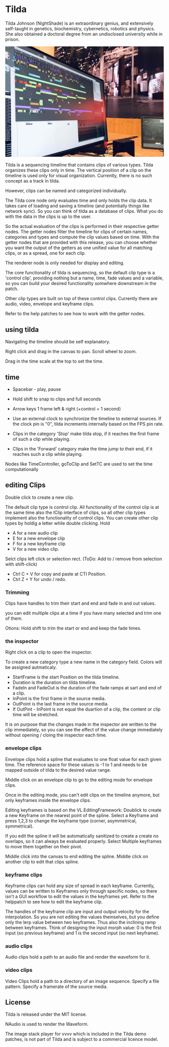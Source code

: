 # Tilda

Tilda Johnson (NightShade) is an extraordinary genius, and extensively self-taught in genetics, biochemistry, cybernetics, robotics and physics. She also obtained a doctoral degree from an undisclosed university while in prison.

![onSite](/onSite.jpg)

Tilda is a sequencing timeline that contains clips of various types. Tilda organizes these clips only in time. The vertical position of a clip on the timeline is used only for visual organization. Currently, there is no such concept as a track in tilda.

However, clips can be named and categorized individually.

The Tilda core node only evaluates time and only holds the clip data. It takes care of loading and saving a timeline (and potentially things like network sync). So you can think of tilda as a database of clips. What you do with the data in the clips is up to the user.

So the actual evaluation of the clips is performed in their respective getter nodes. The getter nodes filter the timeline for clips of certain names, categories and types and compute the clip values based on time. With the getter nodes that are provided with this release, you can choose whether you want the output of the getters as one unified value for all matching clips, or as a spread, one for each clip.

The renderer node is only needed for display and editing.

The core functionality of tilda is sequencing, so the default clip type is a 'control clip', providing nothing but a name, time, fade values and a variable, so you can build your desired functionality somwhere downstream in the patch.

Other clip types are built on top of these control clips. Currently there are audio, video, envelope and keyframe clips.

Refer to the help patches to see how to work with the getter nodes.

## using tilda

Navigating the timeline should be self explanatory. 

Right click and drag in the canvas to pan. Scroll wheel to zoom.

Drag in the time scale at the top to set the time.

## time
* Spacebar - play, pause
* Hold shift to snap to clips and full seconds
* Arrow keys 1 frame left & right (+control = 1 second) 

* Use an external clock to synchronize the timeline to external sources. If the clock pin is "0", tilda increments internally based on the FPS pin rate.

* Clips in the category 'Stop' make tilda stop, if it reaches the first frame of such a clip while playing.
* Clips in the 'Forward' category make the time jump to their end, if it reaches such a clip while playing.

Nodes like TimeController, goToClip and SetTC are used to set the time computationally

## editing Clips

Double click to create a new clip.

The default clip type is control clip. All functionality of the control clip is at the same time also the IClip interface of clips, so all other clip types implement also the functionality of control clips.
You can create other clip types by holdig a letter while double clicking. Hold
* A for a new audio clip
* E for a new envelope clip
* F for a new keyframe clip
* V for a new video clip.

Selct clips left click or selection rect.
(ToDo: Add to / remove from selection with shift-click)

* Ctrl C + V for copy and paste at CTI Position.
* Ctrl Z + Y for undo / redo.

### Trimming

Clips have handles to trim their start and end and fade in and out values.

you can edit multiple clips at a time if you have many selected and trim one of them.

Otions:
Hold shift to trim the start or end and keep the fade times.


### the inspector

Right click on a clip to open the inspector.

To create a new category type a new name in the category field. Colors will be assigned autmaticaly.

* StartFrame is the start Position on the tilda timeline.
* Duration is the duration on tilda timeline.
* FadeIn and FadeOut is the duration of the fade ramps at sart and end of a clip.
* InPoint is the first frame in the source media.
* OutPoint is the last frame in the source media.
* If OutPint - InPoint is not equal the duartion of a clip, the content or clip time will be stretched.

It is on purpose that the changes made in the inspector are written to the clip immediately, so you can see the effect of the value change immediately without opening / cloing the inspector each time.


### envelope clips

Envelope clips hold a spline that evaluates to one float value for each given time. The reference space for these values is -1 to 1 and needs to be mapped outside of tilda to the desired value range.

Middle click on an envelope clip to go to the editing mode for envelope clips.

Once in the editing mode, you can't edit clips on the timeline anymore, but only keyframes inside the envelope clips.

Editing keyframes is based on the VL.EditingFramework:
Doublick to create a new Keyframe on the nearest point of the spline.
Select a Keyframe and press 1,2,3 to change the keyframe type (corner, asymmetrical, symmetrical).

If you edit the spline it will be automatically sanitized to create a create no overlaps, so it can always be evaluated properly.
Select Multiple keyframes to move them together on their pivot.

Middle click into the canvas to end editing the spline.
Middle click on another clip to edit that clips spline.


### keyframe clips

Keyframe clips can hold any size of spread in each keyframe. Currently, values can be written to Keyframes only through specific nodes, so there isn't a GUI workflow to edit the values in the keyframes yet. Refer to the helppatch to see how to edit the keyframe clip.

The handles of the keyframe clip are input and output velocity for the interpolation. So you are not editing the values themselves, but you define only the lerp value between two keyframes. Thus also the inclining ramp between keyframes. Think of designing the input morph value: 0 is the first input (so previous keyframe) and 1 is the second input (so next keyframe).

### audio clips
Audio clips hold a path to an audio file and render the waveform for it.

### video clips
Video Clips hold a path to a directory of an image sequence.
Specify a file pattern.
Specify a framerate of the source media.


## License
Tilda is released under the MIT license.

NAudio is used to render the Waveform.

The image stack player for vvvv which is included in the Tilda demo patches, is not part of Tilda and is subject to a commercial licence model.


